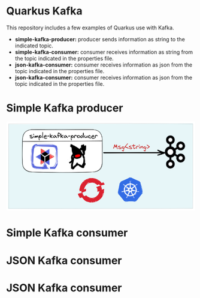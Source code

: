 # Quarkus Kafka

This repository includes a few examples of Quarkus use with Kafka. 

* **simple-kafka-producer:** producer sends information as string to the indicated topic.
* **simple-kafka-consumer:** consumer receives information as string from the topic indicated in the properties file.
* **json-kafka-consumer:** consumer receives information as json from the topic indicated in the properties file.
* **json-kafka-consumer:** consumer receives information as json from the topic indicated in the properties file.

# Simple Kafka producer
![simple-kafka-producer](images/simple-kafka-producer.png "Simple Kafka producer")

# Simple Kafka consumer

# JSON Kafka consumer

# JSON Kafka consumer
